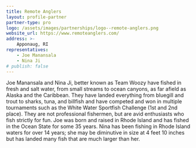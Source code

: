 ```yaml
---
title: Remote Anglers
layout: profile-partner
partner-type: pro
logo: /assets/images/partnerships/logo--remote-anglers.png
website_url: https://www.remoteanglers.com/
address: >-
    Apponaug, RI
representatives:
    - Joe Manansala 
    - Nina Ji
# publish: false
---
```


Joe Manansala and Nina Ji, better known as Team Woozy have fished in fresh and salt water, from small streams to ocean canyons, as far afield as Alaska and the Caribbean. They have landed everything from bluegill and trout to sharks, tuna, and billfish and have competed and won in multiple tournaments such as the White Water Sportfish Challenge (1st and 2nd place). They are not professional fishermen, but are avid enthusiasts who fish strictly for fun. Joe was born and raised in Rhode Island and has fished in the Ocean State for some 35 years. Nina has been fishing in Rhode Island waters for over 14 years; she may be diminutive in size at 4 feet 10 inches but has landed many fish that are much larger than her.